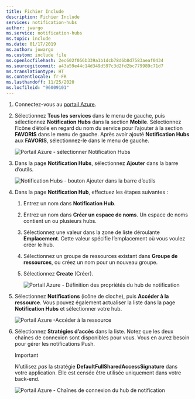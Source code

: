 ```yaml
---
title: Fichier Include
description: Fichier Include
services: notification-hubs
author: jwargo
ms.service: notification-hubs
ms.topic: include
ms.date: 01/17/2019
ms.author: jowargo
ms.custom: include file
ms.openlocfilehash: 2ec602f056b339a1b1dcb78d6b8d7583aeaf0434
ms.sourcegitcommit: a43a59e44c14d349d597c3d2fd2bc779989c71d7
ms.translationtype: HT
ms.contentlocale: fr-FR
ms.lasthandoff: 11/25/2020
ms.locfileid: "96009101"
---
```

1. Connectez-vous au [portail Azure](https://portal.azure.com).

1. Sélectionnez **Tous les services** dans le menu de gauche, puis sélectionnez **Notification Hubs** dans la section **Mobile**. Sélectionnez l’icône d’étoile en regard du nom du service pour l’ajouter à la section **FAVORIS** dans le menu de gauche. Après avoir ajouté **Notification Hubs** aux **FAVORIS**, sélectionnez-le dans le menu de gauche.

      ![Portail Azure - sélectionner Notification Hubs](./media/notification-hubs-portal-create-new-hub/all-services-select-notification-hubs.png)

1. Dans la page **Notification Hubs**, sélectionnez **Ajouter** dans la barre d’outils.

      ![Notification Hubs - bouton Ajouter dans la barre d’outils](./media/notification-hubs-portal-create-new-hub/add-toolbar-button.png)

1. Dans la page **Notification Hub**, effectuez les étapes suivantes :

    1. Entrez un nom dans **Notification Hub**.  

    1. Entrez un nom dans **Créer un espace de noms**. Un espace de noms contient un ou plusieurs hubs.

    1. Sélectionnez une valeur dans la zone de liste déroulante **Emplacement**. Cette valeur spécifie l’emplacement où vous voulez créer le hub.

    1. Sélectionnez un groupe de ressources existant dans **Groupe de ressources**, ou créez un nom pour un nouveau groupe.

    1. Sélectionnez **Create** (Créer).

        ![Portail Azure - Définition des propriétés du hub de notification](./media/notification-hubs-portal-create-new-hub/notification-hubs-azure-portal-settings.png)

1. Sélectionnez **Notifications** (icône de cloche), puis **Accéder à la ressource**. Vous pouvez également actualiser la liste dans la page **Notification Hubs** et sélectionner votre hub.

      ![Portail Azure -Accéder à la ressource](./media/notification-hubs-portal-create-new-hub/go-to-notification-hub.png)

1. Sélectionnez **Stratégies d’accès** dans la liste. Notez que les deux chaînes de connexion sont disponibles pour vous. Vous en aurez besoin pour gérer les notifications Push.

      >[!IMPORTANT]
      >N’utilisez *pas* la stratégie **DefaultFullSharedAccessSignature** dans votre application. Elle est censée être utilisée uniquement dans votre back-end.
      >

      ![Portail Azure - Chaînes de connexion du hub de notification](./media/notification-hubs-portal-create-new-hub/notification-hubs-connection-strings-portal.png)
